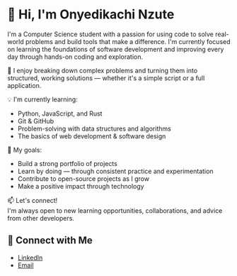 # 👋 Hi, I'm Onyedikachi Nzute

I'm a Computer Science student with a passion for using code to solve real-world problems and build tools that make a difference. I'm currently focused on learning the foundations of software development and improving every day through hands-on coding and exploration.

🧠 I enjoy breaking down complex problems and turning them into structured, working solutions — whether it's a simple script or a full application.

💡 I'm currently learning:
- Python, JavaScript, and Rust
- Git & GitHub
- Problem-solving with data structures and algorithms
- The basics of web development & software design

🎯 My goals:
- Build a strong portfolio of projects
- Learn by doing — through consistent practice and experimentation
- Contribute to open-source projects as I grow
- Make a positive impact through technology

📫 Let's connect!  
I'm always open to new learning opportunities, collaborations, and advice from other developers.

## 🔗 Connect with Me

- [LinkedIn](https://www.linkedin.com/in/onyedikachinzute)
- [Email](mailto:onyedikachinzute@gmail.com)

